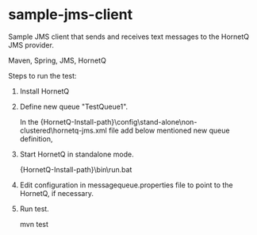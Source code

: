 sample-jms-client
=================

Sample JMS client  that sends and receives text messages to the HornetQ JMS provider.

Maven, Spring, JMS, HornetQ

Steps to run the test:

1) Install HornetQ 

2) Define new queue "TestQueue1".

   In the {HornetQ-Install-path}\config\stand-alone\non-clustered\hornetq-jms.xml file add below mentioned new queue definition,

    <queue name="TestQueue1">
      <entry name="/queue/TestQueue1"/>
   </queue>


3) Start HornetQ in standalone mode.

   {HornetQ-Install-path}\bin\run.bat

4) Edit configuration in messagequeue.properties file to point to the HornetQ, if necessary. 

5) Run test.

     mvn test